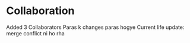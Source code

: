 # Collaboration
Added 3 Collaborators
Paras k changes paras hogye 
Current life update:
merge conflict ni ho rha
